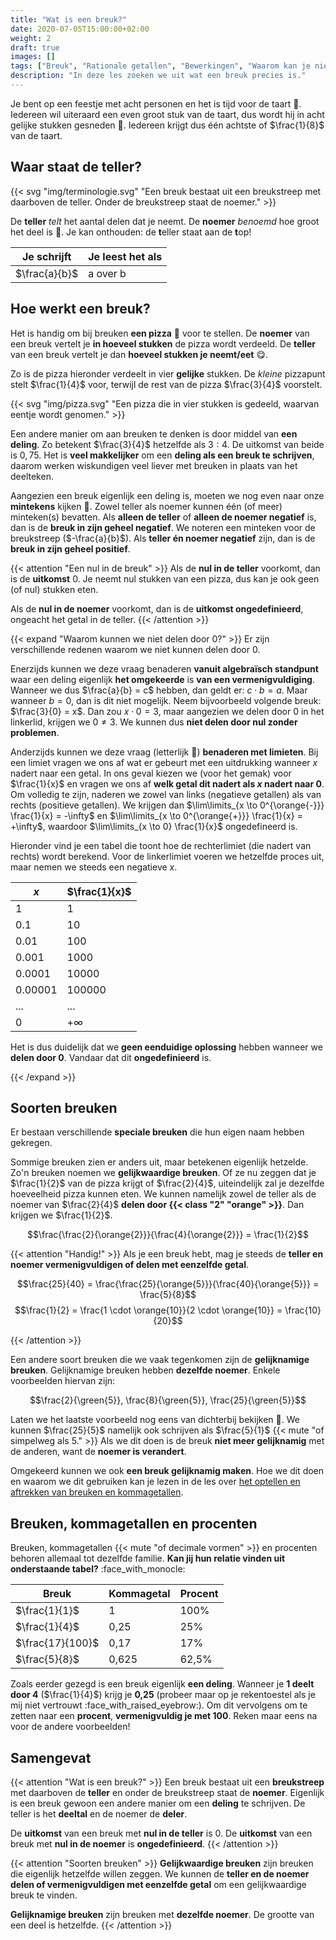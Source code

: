 ```yaml
---
title: "Wat is een breuk?"
date: 2020-07-05T15:00:00+02:00
weight: 2
draft: true
images: []
tags: ["Breuk", "Rationale getallen", "Bewerkingen", "Waarom kan je niet delen door 0?"]
description: "In deze les zoeken we uit wat een breuk precies is."
---
```

Je bent op een feestje met acht personen en het is tijd voor de taart :birthday:. Iedereen wil uiteraard een even groot
stuk van de taart, dus wordt hij in acht gelijke stukken gesneden :cake:. Iedereen krijgt dus één achtste of $\frac{1}{8}$ van de taart.

## Waar staat de teller?

{{< svg "img/terminologie.svg" "Een breuk bestaat uit een breukstreep met daarboven de teller. Onder de breukstreep staat de noemer." >}}

De **teller** *telt* het aantal delen dat je neemt. De **noemer** *benoemd* hoe groot het deel is :exploding_head:. Je kan onthouden: de **t**eller staat aan de **t**op! 

| Je schrijft       | Je leest het als               |
|-------------------|--------------------------------|
| $\frac{a}{b}$     | a over b                       |

## Hoe werkt een breuk?
Het is handig om bij breuken **een pizza** :pizza: voor te stellen. De **noemer** van een breuk vertelt je **in hoeveel stukken** de pizza wordt verdeeld.
De **teller** van een breuk vertelt je dan **hoeveel stukken je neemt/eet** :yum:. 

Zo is de pizza hieronder verdeelt in vier **gelijke** stukken. De *kleine* pizzapunt
stelt $\frac{1}{4}$ voor, terwijl de rest van de pizza $\frac{3}{4}$ voorstelt.

{{< svg "img/pizza.svg" "Een pizza die in vier stukken is gedeeld, waarvan eentje wordt genomen." >}}

Een andere manier om aan breuken te denken is door middel van **een deling**. Zo betekent $\frac{3}{4}$ hetzelfde als $3 : 4$. De uitkomst van beide is $0,75$. Het is **veel makkelijker** om een **deling als een breuk te schrijven**, daarom werken wiskundigen veel liever met breuken in plaats van het deelteken.

Aangezien een breuk eigenlijk een deling is, moeten we nog even naar onze **mintekens** kijken :eyes:. Zowel teller als noemer kunnen één (of meer) minteken(s) bevatten. Als **alleen de teller** of **alleen de noemer negatief** is, dan is de **breuk in zijn geheel negatief**. We noteren een minteken voor de breukstreep ($-\frac{a}{b}$). Als **teller én noemer negatief** zijn, dan is de **breuk in zijn geheel positief**.

{{< attention "Een nul in de breuk" >}}
Als de **nul in de teller** voorkomt, dan is de **uitkomst** $0$. Je neemt nul stukken van een pizza, dus kan je ook geen (of nul) stukken eten.

Als de **nul in de noemer** voorkomt, dan is de **uitkomst ongedefinieerd**, ongeacht het getal in de teller.
{{< /attention >}}

{{< expand "Waarom kunnen we niet delen door 0?" >}}
Er zijn verschillende redenen waarom we niet kunnen delen door 0.

Enerzijds kunnen we deze vraag benaderen **vanuit algebraïsch standpunt** waar een deling eigenlijk **het omgekeerde** is **van een vermenigvuldiging**. Wanneer we dus $\frac{a}{b} = c$ hebben, dan geldt er: $c \cdot b = a$. Maar wanneer $b = 0$, dan is dit niet mogelijk. Neem bijvoorbeeld volgende breuk: $\frac{3}{0} = x$. Dan zou $x \cdot 0 = 3$, maar aangezien we delen door 0 in het linkerlid, krijgen we $0 \neq 3$. We kunnen dus **niet delen door nul zonder problemen**.

Anderzijds kunnen we deze vraag (letterlijk :drum:) **benaderen met limieten**. Bij een limiet vragen we ons af wat er gebeurt met een uitdrukking wanneer $x$ nadert naar een getal. In ons geval kiezen we (voor het gemak) voor $\frac{1}{x}$ en vragen we ons af **welk getal dit nadert als $x$ nadert naar 0**. Om volledig te zijn, naderen we zowel van links (negatieve getallen) als van rechts (positieve getallen). We krijgen dan $\lim\limits_{x \to 0^{\orange{-}}} \frac{1}{x} = -\infty$ en $\lim\limits_{x \to 0^{\orange{+}}} \frac{1}{x} = +\infty$, waardoor $\lim\limits_{x \to 0} \frac{1}{x}$ ongedefineerd is. 

Hieronder vind je een tabel die toont hoe de rechterlimiet (die nadert van rechts) wordt berekend. Voor de linkerlimiet voeren we hetzelfde proces uit, maar nemen we steeds een negatieve $x$.

| $x$     | $\frac{1}{x}$     |
|---------|-------------------|
| 1       | 1                 |
| 0.1     | 10                |
| 0.01    | 100               |
| 0.001   | 1000              |
| 0.0001  | 10000             |
| 0.00001 | 100000            |
| ...     | ...               |
| 0       | $+\infty$         |

Het is dus duidelijk dat we **geen eenduidige oplossing** hebben wanneer we **delen door 0**. Vandaar dat dit **ongedefinieerd** is.

{{< /expand >}}

## Soorten breuken
Er bestaan verschillende **speciale breuken** die hun eigen naam hebben gekregen.

Sommige breuken zien er anders uit, maar betekenen eigenlijk hetzelde. Zo'n breuken noemen we **gelijkwaardige breuken**. Of ze nu zeggen dat je $\frac{1}{2}$ van de pizza krijgt of $\frac{2}{4}$, uiteindelijk zal je dezelfde hoeveelheid pizza kunnen eten. We kunnen namelijk zowel de teller als de noemer van $\frac{2}{4}$ **delen door {{< class "2" "orange" >}}**. Dan krijgen we $\frac{1}{2}$.

$$\frac{\frac{2}{\orange{2}}}{\frac{4}{\orange{2}}} = \frac{1}{2}$$

{{< attention "Handig!" >}}
Als je een breuk hebt, mag je steeds de **teller en noemer vermenigvuldigen of delen met eenzelfde getal**.

$$\frac{25}{40} = \frac{\frac{25}{\orange{5}}}{\frac{40}{\orange{5}}} = \frac{5}{8}$$
$$\frac{1}{2} = \frac{1 \cdot \orange{10}}{2 \cdot \orange{10}} = \frac{10}{20}$$

{{< /attention >}}

Een andere soort breuken die we vaak tegenkomen zijn de **gelijknamige breuken**. Gelijknamige breuken hebben **dezelfde noemer**. Enkele voorbeelden hiervan zijn:

$$\frac{2}{\green{5}}, \frac{8}{\green{5}}, \frac{25}{\green{5}}$$

Laten we het laatste voorbeeld nog eens van dichterbij bekijken :mag_right:. We kunnen $\frac{25}{5}$ namelijk ook schrijven als $\frac{5}{1}$ {{< mute "of simpelweg als 5." >}} Als we dit doen is de breuk **niet meer gelijknamig** met de anderen, want de **noemer is verandert**. 

Omgekeerd kunnen we ook **een breuk gelijknamig maken**. Hoe we dit doen en waarom we dit gebruiken kan je lezen in de les over [het optellen en aftrekken van breuken en kommagetallen](../optellen_aftrekken).

## Breuken, kommagetallen en procenten
Breuken, kommagetallen {{< mute "of decimale vormen" >}} en procenten behoren allemaal tot dezelfde familie. **Kan jij hun relatie vinden uit onderstaande tabel?** :face_with_monocle:

| Breuk            | Kommagetal | Procent |
|------------------|------------|---------|
| $\frac{1}{1}$    | 1          | 100%    |
| $\frac{1}{4}$    | 0,25       | 25%     |
| $\frac{17}{100}$ | 0,17       | 17%     |
| $\frac{5}{8}$    | 0,625      | 62,5%   |

Zoals eerder gezegd is een breuk eigenlijk **een deling**. Wanneer je **1 deelt door 4** ($\frac{1}{4}$) krijg je **0,25** (probeer maar op je rekentoestel als je mij niet vertrouwt :face_with_raised_eyebrow:). Om dit vervolgens om te zetten naar een **procent**, **vermenigvuldig je met 100**. Reken maar eens na voor de andere voorbeelden!

## Samengevat
{{< attention "Wat is een breuk?" >}}
Een breuk bestaat uit een **breukstreep** met daarboven de **teller** en onder de breukstreep staat de **noemer**. Eigenlijk is een breuk gewoon een andere manier om een **deling** te schrijven. De teller is het **deeltal** en de noemer de **deler**.

De **uitkomst** van een breuk met **nul in de teller** is $0$. De **uitkomst** van een breuk met **nul in de noemer** is **ongedefinieerd**.
{{< /attention >}}

{{< attention "Soorten breuken" >}}
**Gelijkwaardige breuken** zijn breuken die eigenlijk hetzelfde willen zeggen. We kunnen de **teller en de noemer delen of vermenigvuldigen met eenzelfde getal** om een gelijkwaardige breuk te vinden.

**Gelijknamige breuken** zijn breuken met **dezelfde noemer**. De grootte van een deel is hetzelfde.
{{< /attention >}}
